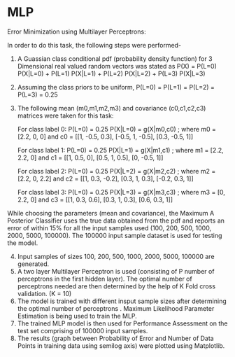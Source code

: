 # MLP
Error Minimization using Multilayer Perceptrons:

In order to do this task, the following steps were performed-
1. A Guassian class conditional pdf (probability density function) for 3 Dimensional real valued random vectors was stated as P(X) = P(L=0) P(X|L=0) + P(L=1) P(X|L=1) + P(L=2) P(X|L=2) + P(L=3) P(X|L=3) 
2. Assuming the class priors to be uniform, P(L=0) = P(L=1) = P(L=2) = P(L=3) = 0.25
3. The following mean (m0,m1,m2,m3) and covariance (c0,c1,c2,c3) matrices were taken for this task:   

    For class label 0: P(L=0) = 0.25
    P(X|L=0) = g(X|m0,c0) ; where m0 = [2.2, 0, 0] and c0 = [[1, -0.5, 0.3], [-0.5, 1, -0.5], [0.3, -0.5, 1]]
    
    For class label 1: P(L=0) = 0.25
    P(X|L=1) = g(X|m1,c1) ; where m1 = [2.2, 2.2, 0] and c1 = [[1, 0.5, 0], [0.5, 1, 0.5], [0, -0.5, 1]]
    
    For class label 2: P(L=0) = 0.25
    P(X|L=2) = g(X|m2,c2) ; where m2 = [2.2, 0, 2.2] and c2 = [[1, 0.3, -0.2], [0.3, 1, 0.3], [-0.2, 0.3, 1]]
    
    For class label 3: P(L=0) = 0.25
    P(X|L=3) = g(X|m3,c3) ; where m3 = [0, 2.2, 0] and c3 = [[1, 0.3, 0.6], [0.3, 1, 0.3], [0.6, 0.3, 1]]
      
While choosing the parameters (mean and covariance), the Maximum A Posterior Classifier uses the true data obtained from the pdf and reports an error of within 15% for all the input samples used (100, 200, 500, 1000, 2000, 5000, 100000). The 100000 input sample dataset is used for testing the model. 
 
4. Input samples of sizes 100, 200, 500, 1000, 2000, 5000, 100000 are generated.
5. A two layer Multilayer Perceptron is used (consisting of P number of perceptrons in the first hidden layer). The optimal number of perceptrons needed are then determined by the help of K Fold cross validation. (K = 10)
6. The model is trained with different insput sample sizes after determining the optimal number of perceptrons . Maximum Likelihood Parameter Estimation is being used to train the MLP. 
7. The trained MLP model is then used for Performance Assessment on the test set comprising of 100000 input samples.
8. The results (graph between Probability of Error and Number of Data Points in training data using semilog axis) were plotted using Matplotlib.
    
